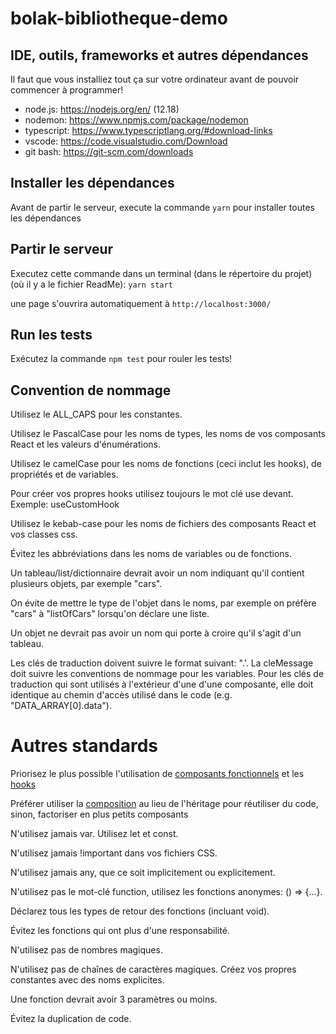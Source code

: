 # bolak-bibliotheque-demo

## IDE, outils, frameworks et autres dépendances
Il faut que vous installiez tout ça sur votre ordinateur avant de pouvoir commencer à programmer!

- node.js: https://nodejs.org/en/ (12.18)
- nodemon: https://www.npmjs.com/package/nodemon
- typescript: https://www.typescriptlang.org/#download-links
- vscode: https://code.visualstudio.com/Download
- git bash: https://git-scm.com/downloads

## Installer les dépendances
Avant de partir le serveur, execute la commande `yarn` pour installer toutes les dépendances

## Partir le serveur
Executez cette commande dans un terminal (dans le répertoire du projet) (où il y a le fichier ReadMe):
`yarn start`

une page s'ouvrira automatiquement à `http://localhost:3000/`

## Run les tests
Exécutez la commande
`npm test`
pour rouler les tests!

## Convention de nommage
Utilisez le ALL_CAPS pour les constantes.

Utilisez le PascalCase pour les noms de types, les noms de vos composants React et les valeurs d'énumérations.

Utilisez le camelCase pour les noms de fonctions (ceci inclut les hooks), de propriétés et de variables.

Pour créer vos propres hooks utilisez toujours le mot clé use devant. Exemple: useCustomHook

Utilisez le kebab-case pour les noms de fichiers des composants React et vos classes css.

Évitez les abbréviations dans les noms de variables ou de fonctions.

Un tableau/list/dictionnaire devrait avoir un nom indiquant qu'il contient plusieurs objets, par exemple "cars".

On évite de mettre le type de l'objet dans le noms, par exemple on préfère "cars" à "listOfCars" lorsqu'on déclare une liste.

Un objet ne devrait pas avoir un nom qui porte à croire qu'il s'agit d'un tableau.

Les clés de traduction doivent suivre le format suivant: "<ComposanteReact>.<cleMessage>'. La cleMessage doit suivre les conventions de nommage pour les variables. Pour les clés de traduction qui sont utilisés à l'extérieur d'une d'une composante, elle doit identique au chemin d'accès utilisé dans le code (e.g. "DATA_ARRAY[0].data").

# Autres standards
Priorisez le plus possible l'utilisation de [composants fonctionnels](https://fr.reactjs.org/docs/hooks-state.html) et les [hooks](https://fr.reactjs.org/docs/hooks-overview.html)

Préférer utiliser la [composition](https://fr.reactjs.org/docs/composition-vs-inheritance.html) au lieu de l'héritage pour réutiliser du code, sinon, factoriser en plus petits composants

N'utilisez jamais var. Utilisez let et const.

N'utilisez jamais !important dans vos fichiers CSS.

N'utilisez jamais any, que ce soit implicitement ou explicitement.

N'utilisez pas le mot-clé function, utilisez les fonctions anonymes: () => {...}.

Déclarez tous les types de retour des fonctions (incluant void).

Évitez les fonctions qui ont plus d'une responsabilité.

N'utilisez pas de nombres magiques.

N'utilisez pas de chaînes de caractères magiques. Créez vos propres constantes avec des noms explicites.

Une fonction devrait avoir 3 paramètres ou moins.

Évitez la duplication de code.